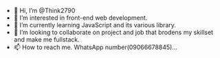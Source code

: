 - 👋 Hi, I’m @Think2790
- 👀 I’m interested in front-end web development.
- 🌱 I’m currently learning JavaScript and its various library.
- 💞️ I’m looking to collaborate on project and job that brodens my skillset and make me fullstack.
- 📫 How to reach me. WhatsApp number(09066678845)...

<!---
Think2790/Think2790 is a ✨ special ✨ repository because its `README.md` (this file) appears on your GitHub profile.
You can click the Preview link to take a look at your changes.
--->
